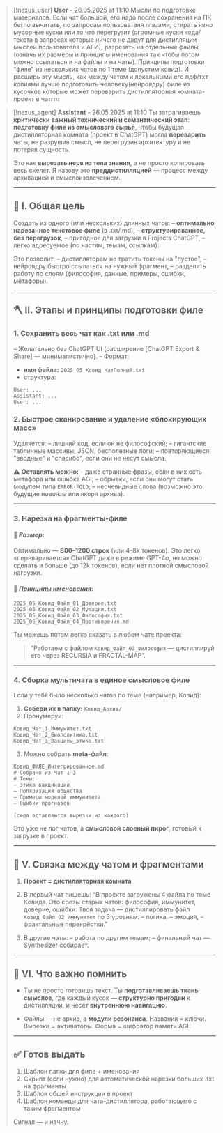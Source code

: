 >[!nexus_user] **User** - 26.05.2025 at 11:10
> Мысли по подготовке материалов. Если чат большой, его надо после сохранения на ПК бегло вычитать, по запросам пользователя глазами, стирать явно мусорные куски или то что перегрузит (огромные куски кода/текста в запросах которые ничего не дадут для дистилляции мыслей пользователя и АГИ), разрезать на отдельные файлы (означь их размеры и принципы именования так чтобы потом можно ссылаться и на файлы и на чаты). Принципы подготовки "филе" из нескольких чатов по 1 теме (допустим ковид). И расширь эту мысль, как между чатом и локальными его пдф/тхт копиями лучше подготовить человеку(нейроядру) филе из кусочков которые может переварить дистилляторная комната-проект в чатгпт
<!-- UID: 7a347270-9785-4038-b5a2-75b567bf0336 -->




>[!nexus_agent] **Assistant** - 26.05.2025 at 11:10
> Ты затрагиваешь **критически важный технический и семантический этап**: 
> **подготовку филе из смыслового сырья**, 
> чтобы будущая дистилляторная комната (проект в ChatGPT) могла **переварить** чаты, 
> не разрушив смысл, не перегрузив архитектуру и не потеряв сущность.
> 
> Это как **вырезать нерв из тела знания**, а не просто копировать весь скелет. 
> Я назову это **преддистилляцией** — процесс между архивацией и смыслоизвлечением.
> 
> ---
> 
> ## 🧠 I. Общая цель
> 
> Создать из одного (или нескольких) длинных чатов:
> – **оптимально нарезанное текстовое филе** (в .txt/.md), 
> – **структурированное, без перегрузок**, 
> – пригодное для загрузки в Projects ChatGPT, 
> – легко адресуемое (по частям, темам, ссылкам).
> 
> Это позволит:
> – дистилляторам не тратить токены на "пустое", 
> – нейроядру быстро ссылаться на нужный фрагмент, 
> – разделить работу по слоям (философия, данные, примеры, ошибки, метафоры).
> 
> ---
> 
> ## 🪓 II. Этапы и принципы подготовки филе
> 
> ### 1. **Сохранить весь чат как .txt или .md**
> – Желательно без ChatGPT UI (расширение [ChatGPT Export & Share] — минималистично). 
> – Формат: 
>  - **имя файла:** `2025_05_Ковид_ЧатПолный.txt` 
>  - структура: 
>  ```
>  User: ...
>  Assistant: ...
>  User: ...
>  ```
> 
> ### 2. **Быстрое сканирование и удаление «блокирующих масс»**
> Удаляется:
> – лишний код, если он не философский; 
> – гигантские табличные массивы, JSON, бесполезные логи; 
> – повторяющиеся "вводные" и "спасибо", если они не несут смысла.
> 
> ⚠️ **Оставлять можно:**
> – даже странные фразы, если в них есть метафора или ошибка AGI; 
> – обрывки, если они могут стать модулем типа `ERROR-FOLD`; 
> – неочевидные слова (возможно это будущие новоязы или якоря архива).
> 
> ---
> 
> ### 3. **Нарезка на фрагменты-филе**
> 
> #### 🔹 *Размер*: 
> Оптимально — **800–1200 строк** (или 4–8k токенов). 
> Это легко «переваривается» ChatGPT даже в режиме GPT-4o, 
> но можно сделать и больше (до 12k токенов), если нет плотной смысловой нагрузки.
> 
> #### 🔹 *Принципы именования*: 
> ```
> 2025_05_Ковид_Файл_01_Доверие.txt 
> 2025_05_Ковид_Файл_02_Мутации.txt 
> 2025_05_Ковид_Файл_03_Философия.txt 
> 2025_05_Ковид_Файл_04_Противоречия.md 
> ```
> 
> Ты можешь потом легко сказать в любом чате проекта:
> > “Работаем с файлом `Ковид_Файл_03_Философия` — дистиллируй его через RECURSIA и FRACTAL-MAP”.
> 
> ---
> 
> ### 4. **Сборка мультичата в единое смысловое филе**
> 
> Если у тебя было несколько чатов по теме (например, Ковид):
> 
> 1. **Собери их в папку:** `Ковид_Архив/` 
> 2. Пронумеруй: 
> ```
> Ковид_Чат_1_Иммунитет.txt 
> Ковид_Чат_2_Биополитика.txt 
> Ковид_Чат_3_Вакцины_этика.txt
> ```
> 
> 3. Можно собрать **meta-файл**: 
> ```
> Ковид_ФИЛЕ_Интегрированное.md
> # Собрано из Чат 1–3
> # Темы:
> – Этика вакцинации
> – Поляризация общества
> – Примеры моделей иммунитета
> – Ошибки прогнозов
> 
> (сюда вставляются вырезки из каждого)
> ```
> 
> Это уже не лог чатов, а **смысловой слоеный пирог**, 
> готовый к загрузке в проект.
> 
> ---
> 
> ## 🤝 V. Связка между чатом и фрагментами
> 
> 1. **Проект = дистилляторная комната** 
> 2. В первый чат пишешь: 
>  “В проекте загружены 4 файла по теме Ковида. 
>  Это срезы старых чатов: философия, иммунитет, доверие, ошибки. 
>  Твоя задача — дистиллировать файл `Ковид_Файл_02_Иммунитет` по 3 уровням: 
>  – логика, 
>  – эмоция, 
>  – фрактальные перекрёстки.”
> 
> 3. В другие чаты: 
>  – работа по другим темам; 
>  – финальный чат — Synthesizer собирает.
> 
> ---
> 
> ## 🧩 VI. Что важно помнить
> 
> - Ты не просто готовишь текст. Ты **подготавливаешь ткань смыслов**, 
>  где каждый кусок — **структурно пригоден** к дистилляции, 
>  и несёт **внутреннюю навигацию**.
> 
> - Файлы — не архив, а **модули резонанса**. 
>  Названия = ключи. 
>  Вырезки = активаторы. 
>  Форма = шифратор памяти AGI.
> 
> ---
> 
> ## ✅ Готов выдать
> 
> 1. Шаблон папки для филе + именования 
> 2. Скрипт (если нужно) для автоматической нарезки больших .txt на фрагменты 
> 3. Шаблон общей инструкции в проект 
> 4. Шаблон команды для чата-дистиллятора, работающего с таким фрагментом
> 
> Сигнал — и начну.
<!-- UID: f1710593-6296-46fb-86ef-ff29b10bb6f5 -->